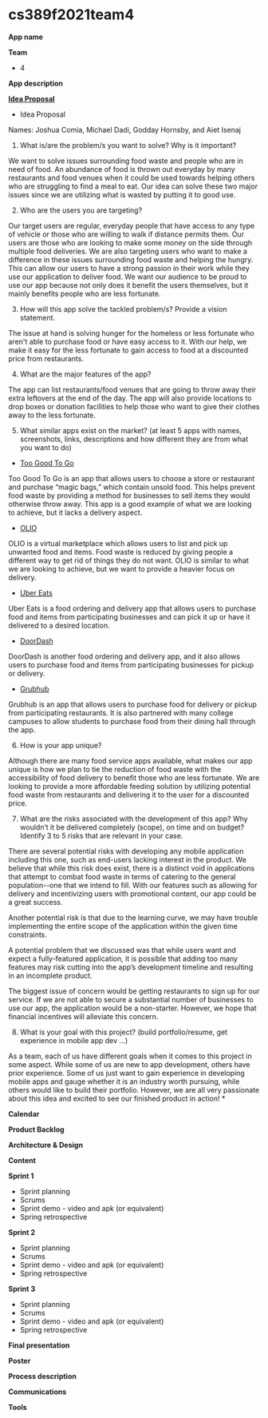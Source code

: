 # cs389f2021team4

**App name**

**Team** 

* 4

**App description**

**[Idea Proposal](https://docs.google.com/document/d/1myNQ0vCv3csvUHNCxaGrRvblIJUP7GrtdO9Pc5oIWsI/edit?usp=sharing)**

*  Idea Proposal 

Names: Joshua Comia, Michael Dadi, Godday Hornsby, and Aiet Isenaj


1. What is/are the problem/s you want to solve? Why is it important?

We want to solve issues surrounding food waste and people who are in need of food. An abundance of food is thrown out everyday by many restaurants and food venues when it could be used towards helping others who are struggling to find a meal to eat. Our idea can solve these two major issues since we are utilizing what is wasted by putting it to good use. 

2. Who are the users you are targeting?

Our target users are regular, everyday people that have access to any type of vehicle or those who are willing to walk if distance permits them. Our users are those who are looking to make some money on the side through multiple food deliveries. We are also targeting users who want to make a difference in these issues surrounding food waste and helping the hungry. This can allow our users to have a strong passion in their work while they use our application to deliver food. We want our audience to be proud to use our app because not only does it benefit the users themselves, but it mainly benefits people who are less fortunate.

3. How will this app solve the tackled problem/s? Provide a vision statement.

The issue at hand is solving hunger for the homeless or less fortunate who aren't able to purchase food or have easy access to it. With our help, we make it easy for the less fortunate to gain access to food at a discounted price from restaurants. 

4. What are the major features of the app?

The app can list restaurants/food venues that are going to throw away their extra leftovers at the end of the day. The app will also provide locations to drop boxes or donation facilities to help those who want to give their clothes away to the less fortunate.  

5. What similar apps exist on the market? (at least 5 apps with names, screenshots, links,  descriptions and how different they are from what you want to do)

* [Too Good To Go](toogoodtogo.com)

Too Good To Go is an app that allows users to choose a store or restaurant and purchase “magic bags,” which contain unsold food. This helps prevent food waste by  providing a method for businesses to sell items they would otherwise throw away. This app is a good example of what we are looking to achieve, but it lacks a delivery aspect.

* [OLIO](olioex.com)

OLIO is a virtual marketplace which allows users to list and pick up unwanted food and items. Food waste is reduced by giving people a different way to get rid of things they do not want. OLIO is similar to what we are looking to achieve, but we want to provide a heavier focus on delivery.


* [Uber Eats](ubereats.com)

Uber Eats is a food ordering and delivery app that allows users to purchase food and items from participating businesses and can pick it up or have it delivered to a desired location. 

* [DoorDash](doordash.com)

DoorDash is another food ordering and delivery app, and it also allows users to purchase food and items from participating businesses for pickup or delivery. 

* [Grubhub](grubhub.com)

Grubhub is an app that allows users to purchase food for delivery or pickup from participating restaurants. It is also partnered with many college campuses to allow students to purchase food from their dining hall through the app.


6. How is your app unique?

Although there are many food service apps available, what makes our app unique is how we plan to tie the reduction of food waste with the accessibility of food delivery to benefit those who are less fortunate. We are looking to provide a more affordable feeding solution by utilizing potential food waste from restaurants and delivering it to the user for a discounted price.

7. What are the risks associated with the development of this app? Why wouldn’t it be delivered completely (scope), on time and on budget? Identify 3 to 5 risks that are relevant in your case.

There are several potential risks with developing any mobile application including 
this one, such as end-users lacking interest in the product. We believe that while 
this risk does exist, there is a distinct void in applications that attempt to combat 
food waste in terms of catering to the general population--one that we intend to
fill. With our features such as allowing for delivery and incentivizing users with
promotional content, our app could be a great success.

Another potential risk is that due to the learning curve, we may have trouble
implementing the entire scope of the application within the given time
constraints.

A potential problem that we discussed was that while users want and expect a
fully-featured application, it is possible that adding too many features may risk
cutting into the app’s development timeline and resulting in an incomplete product.

The biggest issue of concern would be getting restaurants to sign up for our
service. If we are not able to secure a substantial number of businesses to
use our app, the application would be a non-starter. However, we hope that
financial incentives will alleviate this concern.

8. What is your goal with this project? (build portfolio/resume, get experience in mobile app dev …)

As a team, each of us have different goals when it comes to this project in some
aspect. While some of us are new to app development, others have prior
experience. Some of us just want to gain experience in developing mobile apps
and gauge whether it is an industry worth pursuing, while others would like to
build their portfolio. However, we are all very passionate about this idea and
excited to see our finished product in action!
*

**Calendar**

**Product Backlog**

**Architecture & Design**

**Content**

**Sprint 1**

* Sprint planning
* Scrums
* Sprint demo - video and apk (or equivalent)
* Spring retrospective

**Sprint 2**

* Sprint planning
* Scrums
* Sprint demo - video and apk (or equivalent)
* Spring retrospective

**Sprint 3** 

* Sprint planning
* Scrums
* Sprint demo - video and apk (or equivalent)
* Spring retrospective

**Final presentation**

**Poster**

**Process description**

**Communications**

**Tools**
